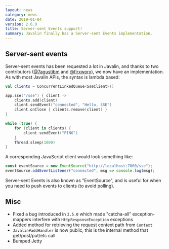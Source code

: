 ```yaml
---
layout: news
category: news
date: 2019-01-04
version: 2.6.0
title: Server-sent Events support!
summary: Javalin finally has a Server-sent Events implementation.
---
```


## Server-sent events
Server-sent events has been requested a lot in Javalin, and thanks to two contributors
([@7agustibm](https://github.com/7agustibm) and [@firxworx](https://github.com/firxworx)),
we now have an implementation. As with most Javalin APIs, the syntax is lambda based:


```kotlin
val clients = ConcurrentLinkedQueue<SseClient>()

app.sse("/sse") { client ->
    clients.add(client)
    client.sendEvent("connected", "Hello, SSE")
    client.onClose { clients.remove(client) }
}

while (true) {
    for (client in clients) {
        client.sendEvent("PING")
    }
    Thread.sleep(1000)
}
```

A corresponding JavaScript client would look something like:
```js
const eventSource = new EventSource("http://localhost:7000/sse");
eventSource.addEventListener("connected", msg => console.log(msg);
```

Server-sent Events is also known as "EventSource", and is useful for when you need to push events to clients (to avoid polling).

## Misc
* Fixed a bug introduced in `2.5.0` which made "catcha-all" exception-mappers interfere with `HttpResponseException` exceptions
* Added method for retrieving the request context path from `Context`
* `Javalin#addHandler` is now public, this is the internal method that get/post/put/etc call
* Bumped Jetty
